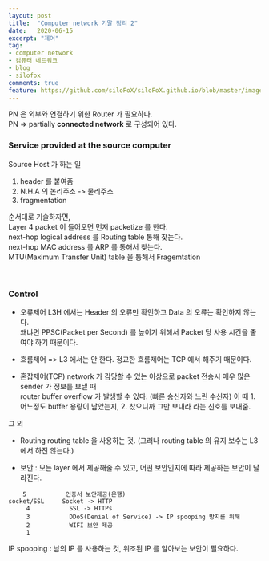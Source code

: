 ```yaml
---
layout: post
title:  "Computer network 기말 정리 2"
date:   2020-06-15
excerpt: "제어"
tag:
- computer network
- 컴퓨터 네트워크
- blog
- silofox
comments: true
feature: https://github.com/siloFoX/siloFoX.github.io/blob/master/images/computer-architecture/computer-architecture-feature.jpg?raw=true
---
```


PN 은 외부와 연결하기 위한 Router 가 필요하다.<br>
PN => partially <b>connected network</b> 로 구성되어 있다.

### Service provided at the source computer

Source Host 가 하는 일
1. header 를 붙여줌
2. N.H.A 의 논리주소 -> 물리주소
3. fragmentation

순서대로 기술하자면,<br>
Layer 4 packet 이 들어오면 먼저 packetize 를 한다.<br>
next-hop logical address 를 Routing table 통해 찾는다.<br>
next-hop MAC address 를 ARP 를 통해서 찾는다.<br>
MTU(Maximum Transfer Unit) table 을 통해서 Fragemtation

<br>

### Control

* 오류제어 
L3H 에서는 Header 의 오류만 확인하고 Data 의 오류는 확인하지 않는다.<br>
왜냐면 PPSC(Packet per Second) 를 높이기 위해서 Packet 당 사용 시간을 줄여야 하기 때문이다.

* 흐름제어
=> L3 에서는 안 한다. 정교한 흐름제어는 TCP 에서 해주기 때문이다.

* 혼잡제어(TCP)
network 가 감당할 수 있는 이상으로 packet 전송시 매우 많은 sender 가 정보를 보낼 때 <br>
router buffer overflow 가 발생할 수 있다. (빠른 송신자와 느린 수신자)
이 때 1. 어느정도 buffer 용량이 남았는지, 2. 찼으니까 그만 보내라 라는 신호를 보내줌.

그 외

* Routing
routing table 을 사용하는 것. (그러나 routing table 의 유지 보수는 L3 에서 하진 않는다.)

* 보안 : 모든 layer 에서 제공해줄 수 있고, 어떤 보안인지에 따라 제공하는 보안이 달라진다.
```
    5           인증서 보안제공(은행)
socket/SSL     Socket -> HTTP
     4           SSL -> HTTPs
     3           DDoS(Denial of Service) -> IP spooping 방지를 위해 
     2           WIFI 보안 제공
     1
```
IP spooping : 남의 IP 를 사용하는 것, 위조된 IP 를 알아보는 보안이 필요하다.